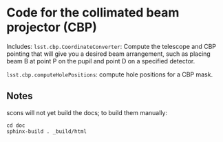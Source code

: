 # Code for the collimated beam projector (CBP)

Includes:
`lsst.cbp.CoordinateConverter`: Compute the telescope and CBP pointing that will give you
    a desired beam arrangement, such as placing beam B at point P on the pupil
    and point D on a specified detector.

`lsst.cbp.computeHolePositions`: compute hole positions for a CBP mask.

Notes
-----

scons will not yet build the docs; to build them manually:

    cd doc
    sphinx-build . _build/html
